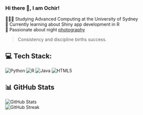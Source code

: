 ### Hi there 👋, I am Ochir!

🧑🏼‍🎓 Studying Advanced Computing at the University of Sydney <br/>
💭 Currently learning about Shiny app development in R <br/>
📸 Passionate about night [photography](https://www.instagram.com/ochirframes/)<br/>
> Consistency and discipline births success.

## 💻 Tech Stack:
![Python](https://img.shields.io/badge/python-3670A0?style=for-the-badge&logo=python&logoColor=ffdd54) ![R](https://img.shields.io/badge/r-%23276DC3.svg?style=for-the-badge&logo=r&logoColor=white) ![Java](https://img.shields.io/badge/java-%23ED8B00.svg?style=for-the-badge&logo=openjdk&logoColor=white) ![HTML5](https://img.shields.io/badge/html5-%23E34F26.svg?style=for-the-badge&logo=html5&logoColor=white) 

## 📊 GitHub Stats  
![GitHub Stats](https://github-readme-stats.vercel.app/api?username=Och1r1&theme=dark&hide_border=false&include_all_commits=false&count_private=false)  
![GitHub Streak](https://nirzak-streak-stats.vercel.app/?user=Och1r1&theme=dark&hide_border=false)

